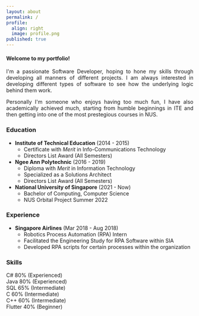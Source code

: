 ```yaml
---
layout: about
permalink: /
profile: 
  align: right
  image: profile.png
published: true
---
```

#### Welcome to my portfolio! 
<div style="text-align: justify">
<p>
I'm a passionate Software Developer, hoping to hone my skills through developing all manners of different projects. I am always interested in developing different types of software to see how the underlying logic behind them work. 
</p>
<p>
Personally I'm someone who enjoys having too much fun, I have also academically achieved much, starting from humble beginnings in ITE and then getting into one of the most prestegious courses in NUS. 
</p>
</div>

### Education
- **Institute of Technical Education** (2014 - 2015)
  - Certificate with *Merit* in Info-Communications Technology  
  - Directors List Award (All Semesters)
- **Ngee Ann Polytechnic** (2016 - 2019)
  - Diploma with *Merit* in Information Technology 
  - Specialized as a Solutions Architect
  - Directors List Award (All Semesters)
- **National University of Singapore** (2021 - Now) 
  - Bachelor of Computing, Computer Science 
  - NUS Orbital Project Summer 2022


### Experience
- **Singapore Airlines** (Mar 2018 - Aug 2018)
  - Robotics Process Automation (RPA) Intern
  - Facilitated the Engineering Study for RPA Software within SIA
  - Developed RPA scripts for certain processes within the organization

### Skills
<div class="progress-gallery">
<div class="container">
  <text> C# 80% (Experienced) </text>
  <div class="progress">
  <div class="progress-bar" id="eighty"> </div>
  </div>
</div>
<div class="container">
  <text> Java 80% (Experienced) </text>
  <div class="progress">
  <div class="progress-bar" id="eighty"> </div>
  </div>
</div>
<div class="container">
  <text> SQL 65% (Intermediate) </text>
  <div class="progress">
  <div class="progress-bar" id="sixtyfive"> </div>
  </div>
</div>
<div class="container">
  <text> C 60% (Intermediate) </text>
  <div class="progress">
  <div class="progress-bar" id="sixty"> </div>
  </div>
</div>
<div class="container">
  <text> C++ 60% (Intermediate) </text>
  <div class="progress">
  <div class="progress-bar" id="sixty"> </div>
  </div>
</div>
<div class="container">
  <text> Flutter 40% (Beginner) </text>
  <div class="progress">
  <div class="progress-bar" id="fourty"> </div>
  </div>
</div>
</div>


